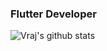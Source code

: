 ### Flutter Developer





![Vraj's github stats](https://github-readme-stats.vercel.app/api?username=VrajGohil&show_icons=true)

